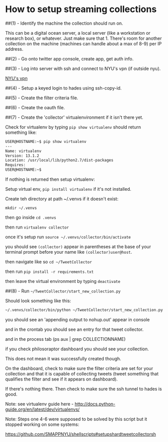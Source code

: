 # How to setup streaming collections

##(1) - Identify the machine the collection should run on.

This can be a digital ocean server, a local server (like a workstation or research box), or whatever. Just make sure that 1. There's room for another collection on the machine (machines can handle about a max of 8-9) per IP address. 

##(2) - Go onto twitter app console, create app, get auth info.

##(3) - Log into server with ssh and connect to NYU's vpn (if outside nyu).

[NYU's vpn](https://github.com/SMAPPNYU/smapphowto/blob/master/howto_connect_to_nyuvpn.md)

##(4) - Setup a keyed login to hades using ssh-copy-id.

##(5) - Create the filter criteria file.

##(6) - Create the oauth file. 

##(7) - Create the 'collector' virtualenvironment if it isn't there yet.

Check for virtualenv by typing `pip show virtualenv` should return something like:

```bash
USER@HOSTNAME:~$ pip show virtualenv
---
Name: virtualenv
Version: 13.1.2
Location: /usr/local/lib/python2.7/dist-packages
Requires: 
USER@HOSTNAME:~$ 
```

If nothing is returned then setup virtualenv:

Setup virtual env, `pip install virtualenv` if it's not installed. 

Create teh directory at path ~/.venvs if it doesn't exist:

`mkdir ~/.venvs`

then go inside `cd .venvs`

then run `virtualenv collector`

once it's setup run `source ~/.venvs/collector/bin/activate`

you should see `(collector)` appear in parentheses at the base of your terminal prompt before your name like `(collector)user@host`.

then navigate like so `cd ~/TweetCollector`

then run `pip install -r requirements.txt`

then leave the virtual environment by typing `deactivate`

##(8) - Run `~/TweetCollector/start_new_collection.py`

Should look something like this:

```bash
~/.venvs/collector/bin/python ~/TweetCollector/start_new_collection.py -s localhost -p 27017 -u ADMINUSER -w PASSWORD -f ~/filter_criteria/COLLECTIONNAME_fc.json -o ~/oauth/COLLECTIONNAME_fc.oauth.json -d COLLECTIONNAME_fc --shard
```

you should see an 'appending output to nohup.out' appear in console

and in the crontab you should see an entry for that tweet collector.

and in the process tab (ps aux | grep COLLECTIONNAME)

if you check philosoraptor dashboard you should see your collection.

This does not mean it was successfully created though.

On the dashboard, check to make sure the filter criteria are set for your collection and that it is capable of collecting tweets (tweet something that qualifies the filter and see if it appears on dashboard).

If there's nothing there. Then check to make sure the ssh tunnel to hades is good.

Note: see virtualenv guide here - http://docs.python-guide.org/en/latest/dev/virtualenvs/

Note: Steps one 4-6 were supposed to be solved by this script but it stopped working on some systems:

https://github.com/SMAPPNYU/shellscripts#setupshardtweetcollectorsh


